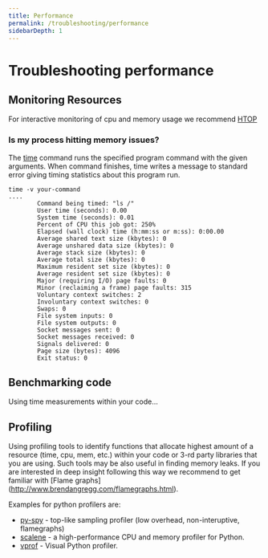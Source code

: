 ```yaml
---
title: Performance
permalink: /troubleshooting/performance
sidebarDepth: 1
---
```


# Troubleshooting performance

## Monitoring Resources

For interactive monitoring of cpu and memory usage we recommend
[HTOP](https://docs.hdc.ntnu.no/working-in-your-lab/technical-tools/htop/)

### Is my process hitting memory issues?

The [time](http://man7.org/linux/man-pages/man1/time.1.html) command
runs the specified program command with the given arguments.
When command finishes, time writes a message to standard
error giving timing statistics about this program run.

```
time -v your-command
....
        Command being timed: "ls /"
        User time (seconds): 0.00
        System time (seconds): 0.01
        Percent of CPU this job got: 250%
        Elapsed (wall clock) time (h:mm:ss or m:ss): 0:00.00
        Average shared text size (kbytes): 0
        Average unshared data size (kbytes): 0
        Average stack size (kbytes): 0
        Average total size (kbytes): 0
        Maximum resident set size (kbytes): 0
        Average resident set size (kbytes): 0
        Major (requiring I/O) page faults: 0
        Minor (reclaiming a frame) page faults: 315
        Voluntary context switches: 2
        Involuntary context switches: 0
        Swaps: 0
        File system inputs: 0
        File system outputs: 0
        Socket messages sent: 0
        Socket messages received: 0
        Signals delivered: 0
        Page size (bytes): 4096
        Exit status: 0
```

## Benchmarking code

Using time measurements within your code...

## Profiling

Using profiling tools to identify functions that allocate highest amount of
a resource (time, cpu, mem, etc.) within your code or 3-rd party libraries
that you are using. Such tools may be also useful in finding memory leaks.
If you are interested in deep insight following this way we recommend
to get familiar with [Flame graphs] (http://www.brendangregg.com/flamegraphs.html).

Examples for python profilers are:
- [py-spy](https://github.com/benfred/py-spy) - top-like sampling profiler (low overhead, non-interuptive, flamegraphs)
- [scalene](https://github.com/emeryberger/scalene) -  a high-performance CPU and memory profiler for Python.
- [vprof](https://github.com/nvdv/vprof) - Visual Python profiler.
